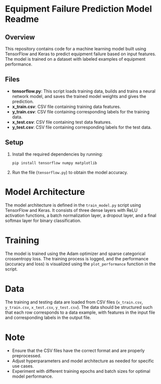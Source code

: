 # Equipment Failure Prediction Model Readme

## Overview
This repository contains code for a machine learning model built using TensorFlow and Keras to predict equipment failure based on input features. The model is trained on a dataset with labeled examples of equipment performance.

## Files
- **tensorflow.py**: This script loads training data, builds and trains a neural network model, and saves the trained model weights and gives the prediction.
- **x_train.csv**: CSV file containing training data features.
- **y_train.csv**: CSV file containing corresponding labels for the training data.
- **x_test.csv**: CSV file containing test data features.
- **y_test.csv**: CSV file containing corresponding labels for the test data.

## Setup
1. Install the required dependencies by running:
   ```bash
   pip install tensorflow numpy matplotlib
   ```
2. Run the file (`tensorflow.py`) to obtain the model accuracy. 

# Model Architecture
The model architecture is defined in the `train_model.py` script using TensorFlow and Keras. It consists of three dense layers with ReLU activation functions, a batch normalization layer, a dropout layer, and a final softmax layer for binary classification.

# Training
The model is trained using the Adam optimizer and sparse categorical crossentropy loss. The training process is logged, and the performance (accuracy and loss) is visualized using the `plot_performance` function in the script.

# Data
The training and testing data are loaded from CSV files (`x_train.csv`, `y_train.csv`, `x_test.csv`, `y_test.csv`). The data should be structured such that each row corresponds to a data example, with features in the input file and corresponding labels in the output file.

# Note
- Ensure that the CSV files have the correct format and are properly preprocessed.
- Adjust hyperparameters and model architecture as needed for specific use cases.
- Experiment with different training epochs and batch sizes for optimal model performance.


